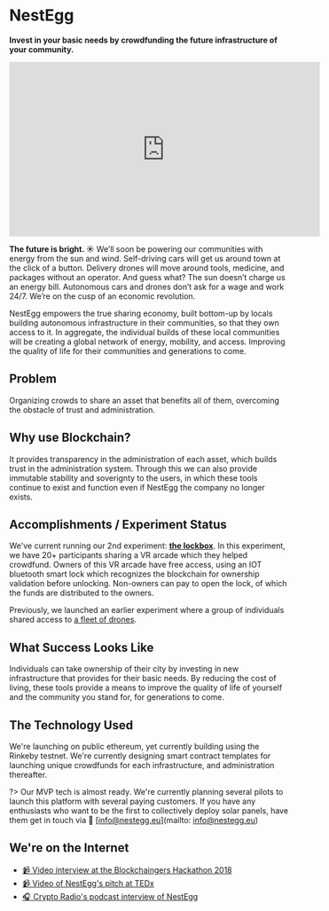 # NestEgg

**Invest in your basic needs by crowdfunding the future infrastructure of your community.**

<center><iframe width="560" height="315" src="https://www.youtube.com/embed/SmdDkS1y4wY" frameborder="0" allow="autoplay; encrypted-media" allowfullscreen></iframe></center>

**The future is bright. ☀️**
We’ll soon be powering our communities with energy from the sun and wind. Self-driving cars will get us around town at the click of a button. Delivery drones will move around tools, medicine, and packages without an operator.
And guess what?
The sun doesn’t charge us an energy bill. Autonomous cars and drones don’t ask for a wage and work 24/7.
We’re on the cusp of an economic revolution.

NestEgg empowers the true sharing economy, built bottom-up by locals building autonomous infrastructure in their communities, so that they own access to it.
In aggregate, the individual builds of these local communities will be creating a global network of energy, mobility, and access. Improving the quality of life for their communities and generations to come.


## Problem 
Organizing crowds to share an asset that benefits all of them, overcoming the obstacle of trust and administration.


## Why use Blockchain?
It provides transparency in the administration of each asset, which builds trust in the administration system. Through this we can also provide immutable stability and soverignty to the users, in which these tools continue to exist and function even if NestEgg the company no longer exists.

## Accomplishments / Experiment Status
We've current running our 2nd experiment: [**the lockbox**](http://lockbox.nestegg.eu). In this experiment, we have 20+ participants sharing a VR arcade which they helped crowdfund. Owners of this VR arcade have free access, using an IOT bluetooth smart lock which recognizes the blockchain for ownership validation before unlocking. Non-owners can pay to open the lock, of which the funds are distributed to the owners.

Previously, we launched an earlier experiment where a group of individuals shared access to [a fleet of drones](https://medium.com/nestegg/droneshare-in-review-d9bf4dcc8052).


## What Success Looks Like
Individuals can take ownership of their city by investing in new infrastructure that provides for their basic needs. By reducing the cost of living, these tools provide a means to improve the quality of life of yourself and the community you stand for, for generations to come.

## The Technology Used 
We're launching on public ethereum, yet currently building using the Rinkeby testnet. We're currently designing smart contract templates for launching unique crowdfunds for each infrastructure, and administration thereafter. 



?> Our MVP tech is almost ready. We're currently planning several pilots to launch this platform with several paying customers. If you have any enthusiasts who want to be the first to collectively deploy solar panels, have them get in touch via 💌 [info@nestegg.eu](mailto: info@nestegg.eu)

## We're on the Internet

* [📹 Video interview at the Blockchaingers Hackathon 2018](https://www.youtube.com/watch?v=VRiaQLwAZn4)
* [📹 Video of NestEgg's pitch at TEDx](https://www.youtube.com/watch?v=KPsXJ7VMdJM)
* [🎧 Crypto Radio's podcast interview of NestEgg](https://www.youtube.com/watch?v=26Y9lWKZt-s)
